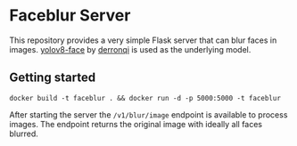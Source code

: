 # Faceblur Server

This repository provides a very simple Flask server that can blur faces in images.
[yolov8-face](https://github.com/derronqi/yolov8-face/tree/main) by [derronqi](https://github.com/derronqi) is used as the underlying model.

## Getting started

```shell
docker build -t faceblur . && docker run -d -p 5000:5000 -t faceblur
```

After starting the server the `/v1/blur/image` endpoint is available to process images.
The endpoint returns the original image with ideally all faces blurred.
